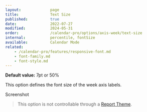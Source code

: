 ```yaml
---
layout:             page
title:              Text Size
published:          true
date:               2022-07-27
modified:           2024-05-31
order:              /calendar-pro/options/axis-week/text-size
internal:           percentile, fontSize
available:          Calendar Mode
related:
    - /calendar-pro/features/responsive-font.md
    - font-family.md
    - font-style.md
---
```

**Default value:** 7pt or 50%

This option defines the font size of the week axis labels. 

<todo>Screenshot</todo>

> This option is not controllable through a [Report Theme](../../features/themes.md).